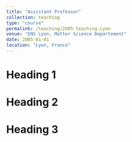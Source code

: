 ```yaml
---
title: "Assistant Professor"
collection: teaching
type: "course"
permalink: /teaching/2005-teaching-Lyon
venue: "ENS Lyon, Matter Science Departement"
date: 2005-01-01
location: "Lyon, France"
---
```


Heading 1
======

Heading 2
======

Heading 3
======